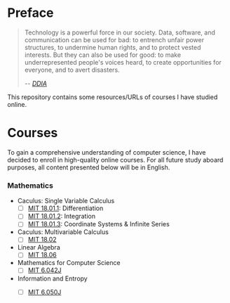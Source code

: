 # Preface

> Technology is a powerful force in our society. Data, software, and communication
> can be used for bad: to entrench unfair power structures, to undermine human
> rights, and to protect vested interests. But they can also be used for good:
> to make underrepresented people's voices heard, to create opportunities for
> everyone, and to avert disasters.
>
> -- [*DDIA*](https://dataintensive.net/)

This repository contains some resources/URLs of courses I have studied online.

# Courses

To gain a comprehensive understanding of computer science, I have decided to
enroll in high-quality online courses. For all future study aboard purposes, all
content presented below will be in English.

### Mathematics

* Caculus: Single Variable Calculus
    * [ ] [MIT 18.01.1](https://www.edx.org/course/calculus-1a-differentiation): Differentiation
    * [ ] [MIT 18.01.2](https://www.edx.org/course/calculus-1b-integration): Integration
    * [ ] [MIT 18.01.3](https://www.edx.org/course/calculus-1c-coordinate-systems-infinite-series): Coordinate Systems & Infinite Series
* Caculus: Multivariable Calculus
    * [ ] [MIT 18.02](https://ocw.mit.edu/courses/18-02sc-multivariable-calculus-fall-2010/)
* Linear Algebra
    * [ ] [MIT 18.06](https://ocw.mit.edu/courses/18-06sc-linear-algebra-fall-2011/pages/syllabus/)
* Mathematics for Computer Science
    * [ ] [MIT 6.042J](https://ocw.mit.edu/courses/6-042j-mathematics-for-computer-science-fall-2010/)
* Information and Entropy
    * [ ] [MIT 6.050J](https://ocw.mit.edu/courses/6-050j-information-and-entropy-spring-2008/)


